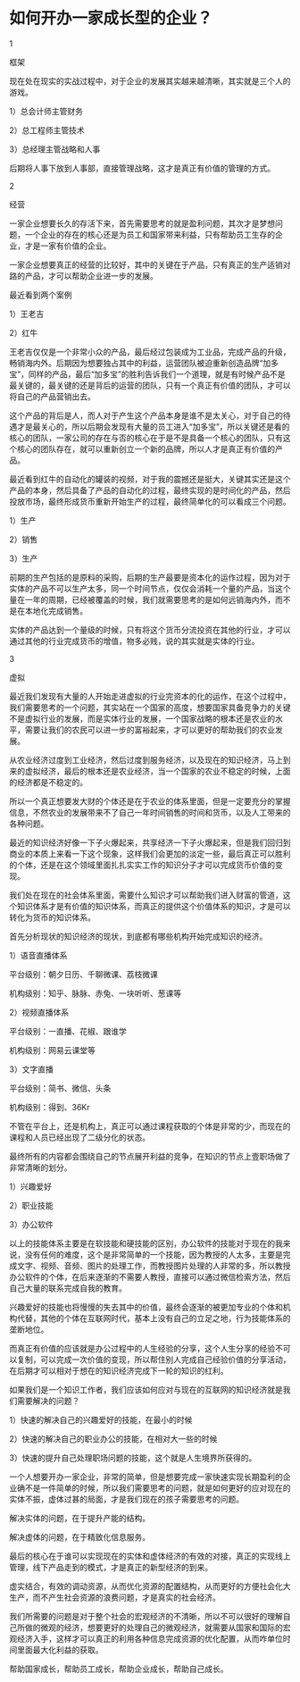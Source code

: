# 如何开办一家成长型的企业？

1

框架

现在处在现实的实战过程中，对于企业的发展其实越来越清晰，其实就是三个人的游戏。

1）总会计师主管财务

2）总工程师主管技术

3）总经理主管战略和人事

后期将人事下放到人事部，直接管理战略，这才是真正有价值的管理的方式。

2

经营

一家企业想要长久的存活下来，首先需要思考的就是盈利问题，其次才是梦想问题，一个企业的存在的核心还是为员工和国家带来利益，只有帮助员工生存的企业，才是一家有价值的企业。

一家企业想要真正的经营的比较好，其中的关键在于产品，只有真正的生产适销对路的产品，才可以帮助企业进一步的发展。

最近看到两个案例

1）王老吉

2）红牛

王老吉仅仅是一个非常小众的产品，最后经过包装成为工业品，完成产品的升级，畅销海内外。后期因为想要独占其中的利益，运营团队被迫重新创造品牌“加多宝”，同样的产品，最后“加多宝”的胜利告诉我们一个道理，就是有时候产品不是最关键的，最关键的还是背后的运营的团队，只有一个真正有价值的团队，才可以将自己的产品营销出去。

这个产品的背后是人，而人对于产生这个产品本身是谁不是太关心，对于自己的待遇才是最关心的，所以后期会发现有大量的员工进入“加多宝”，所以关键还是看的核心的团队，一家公司的存在与否的核心在于是不是具备一个核心的团队，只有这个核心的团队存在，就可以重新创立一个新的品牌，所以人才是真正有价值的产品。

最近看到红牛的自动化的罐装的视频，对于我的震撼还是挺大，关键其实还是这个产品的本身，然后具备了产品的自动化的过程，最终实现的是时间化的产品，然后投放市场，最终形成货币重新开始生产的过程，最终简单化的可以看成三个问题。

1）生产

2）销售

3）生产

前期的生产包括的是原料的采购，后期的生产最要是资本化的运作过程，因为对于实体的产品不可以生产太多，同一个时间节点，仅仅会消耗一个量的产品，当这个量在一年的周期，已经被覆盖的时候，我们就需要思考的是如何远销海内外，而不是在本地化完成销售。

实体的产品达到一个量级的时候，只有将这个货币分流投资在其他的行业，才可以通过其他的行业完成货币的增值，物多必贱，说的其实就是实体的行业。

3

虚拟

最近我们发现有大量的人开始走进虚拟的行业完资本的化的运作，在这个过程中，我们需要思考的一个问题，其实站在一个国家的高度，想要国家具备竞争力的关键不是虚拟行业的发展，而是实体行业的发展，一个国家战略的根本还是农业的水平，需要让我们的农民可以进一步的富裕起来，才可以更好的帮助我们的农业发展。

从农业经济过度到工业经济，然后过度到服务经济，以及现在的知识经济，马上到来的虚拟经济，最后的根本还是农业经济，当一个国家的农业不稳定的时候，上面的经济都是不稳定的。

所以一个真正想要发大财的个体还是在于农业的体系里面，但是一定要充分的掌握信息，不然农业的发展带来不了自己一年时间销售的时间和货币，以及人工带来的各种问题。

最近的知识经济好像一下子火爆起来，共享经济一下子火爆起来，但是我们回归到商业的本质上来看一下这个现象，这样我们会更加的淡定一些，最后真正可以胜利的个体，还是在这个领域里面扎扎实实工作的知识分子才可以完成货币价值的变现。

我们处在现在的社会体系里面，需要什么知识才可以帮助我们进入财富的管道，这个知识体系才是有价值的知识体系，而真正的提供这个价值体系的知识，才是可以转化为货币的知识体系。

首先分析现状的知识经济的现状，到底都有哪些机构开始完成知识的经济。

1）语音直播体系

平台级别：朝夕日历、千聊微课、荔枝微课

机构级别：知乎、脉脉、赤兔、一块听听、葱课等

2）视频直播体系

平台级别：一直播、花椒、跟谁学

机构级别：网易云课堂等

3）文字直播

平台级别：简书、微信、头条

机构级别：得到、36Kr

不管在平台上，还是机构上，真正可以通过课程获取的个体是非常的少，而现在的课程和人员已经出现了二级分化的状态。

最终所有的内容都会围绕自己的节点展开利益的竞争，在知识的节点上壹职场做了非常清晰的划分。

1）兴趣爱好

2）职业技能

3）办公软件

以上的技能体系主要是在软技能和硬技能的区别，办公软件的技能对于现在的我来说，没有任何的难度，这个是非常简单的一个技能，因为教授的人太多，主要是完成文字、视频、音频、图片的处理工作，而教授图片处理的人非常的多，所以教授办公软件的个体，在后来逐渐的不需要人教授，直接可以通过微信检索方法，然后自己大量的联系完成自我的教育。

兴趣爱好的技能也将慢慢的失去其中的价值，最终会逐渐的被更加专业的个体和机构代替，其他的个体在互联网时代，基本上没有自己的立足之地，行为技能体系的垄断地位。

而真正有价值的应该就是办公过程中的人生经验的分享，这个人生分享的经验不可以复制，可以完成一次价值的变现，所以帮住别人完成自己经验价值的分享活动，在后期才可以相对于想在的知识经济完成下一轮的知识的红利。

如果我们是一个知识工作者，我们应该如何应对与现在的互联网的知识经济就是我们需要解决的问题？

1）快速的解决自己的兴趣爱好的技能，在最小的时候

2）快速的解决自己的职业办公的技能，在相对大一些的时候

3）快速的提升自己处理职场问题的技能，这个就是人生境界所获得的。

一个人想要开办一家企业，非常的简单，但是想要完成一家快速实现长期盈利的企业确不是一件简单的时候，所以我们需要思考的问题，就是如何更好的应对现在的实体不振，虚体过甚的局面，才是我们现在的孩子需要思考的问题。

解决实体的问题，在于提升产能的结构。

解决虚体的问题，在于精致化信息服务。

最后的核心在于谁可以实现现在的实体和虚体经济的有效的对接，真正的实现线上管理，线下产品走到的模式，才是真正的新型经济的到来。

虚实结合，有效的调动资源，从而优化资源的配置结构，从而更好的方便社会化大生产，而不产生社会资源的浪费问题，才是真实的社会经济。

我们所需要的问题是对于整个社会的宏观经济的不清晰，所以不可以很好的理解自己所做的微观的经济，想要更好的处理自己的微观经济，就需要从国家和国际的宏观经济入手，这样才可以真正的利用各种信息完成资源的优化配置，从而咋单位时间里面最大化利益的获取。

帮助国家成长，帮助员工成长，帮助企业成长，帮助自己成长。
